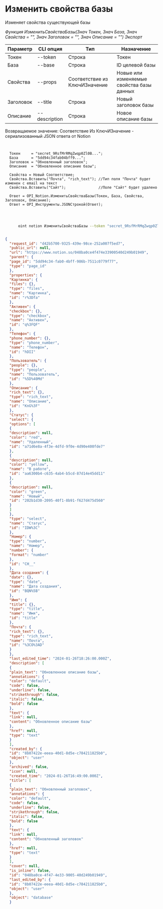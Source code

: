 ﻿---
sidebar_position: 3
---

# Изменить свойства базы
 Изменяет свойства существующей базы


*Функция ИзменитьСвойстваБазы(Знач Токен, Знач База, Знач Свойства = "", Знач Заголовок = "", Знач Описание = "") Экспорт*

  | Параметр | CLI опция | Тип | Назначение |
  |-|-|-|-|
  | Токен | --token | Строка | Токен |
  | База | --base | Строка | ID целевой базы |
  | Свойства | --props | Соответствие из КлючИЗначение | Новые или изменяемые свойства базы данных |
  | Заголовок | --title | Строка | Новый заголовок базы |
  | Описание | --description | Строка | Новое описание базы |

  
  Возвращаемое значение:   Соответствие Из КлючИЗначение - сериализованный JSON ответа от Notion

```bsl title="Пример кода"
	
  
  Токен     = "secret_9RsfMrRMqZwqp0Zl0B...";
  База      = "5dd94c34fab04bff9...";
  Заголовок = "Обновленный заголовок";
  Описание  = "Обновленное описание базы";
  
  Свойства = Новый Соответствие;
  Свойства.Вставить("Почта", "rich_text"); //Тип поля "Почта" будет изменен с email на текст
  Свойства.Вставить("Сайт");               //Поле "Сайт" будет удалено
  
  Ответ = OPI_Notion.ИзменитьСвойстваБазы(Токен, База, Свойства, Заголовок, Описание);
  Ответ = OPI_Инструменты.JSONСтрокой(Ответ);
  
	
```

```sh title="Пример команды CLI"
    
      oint notion ИзменитьСвойстваБазы --token "secret_9RsfMrRMqZwqp0Zl0B..." --base "5dd94c34fab04bff9..." --props %props% --title "Обновленный заголовок" --description "Обновленное описание базы"

```


```json title="Результат"

{
  "request_id": "d42b5700-9325-439e-98ce-252a007f5ed7",
  "public_url": null,
  "url": "https://www.notion.so/048ba0ce4f474e33900540d249b01949",
  "parent": {
  "page_id": "5dd94c34-fab0-4bff-986b-7511c0779f77",
  "type": "page_id"
  },
  "properties": {
  "Картинка": {
  "files": {},
  "type": "files",
  "name": "Картинка",
  "id": "r%3Dfa"
  },
  "Активен": {
  "checkbox": {},
  "type": "checkbox",
  "name": "Активен",
  "id": "q%3FQF"
  },
  "Телефон": {
  "phone_number": {},
  "type": "phone_number",
  "name": "Телефон",
  "id": "hDII"
  },
  "Пользователь": {
  "people": {},
  "type": "people",
  "name": "Пользователь",
  "id": "%5D%40Md"
  },
  "Описание": {
  "rich_text": {},
  "type": "rich_text",
  "name": "Описание",
  "id": "KnG%3F"
  },
  "Статус": {
  "select": {
  "options": [
  {
  "description": null,
  "color": "red",
  "name": "Удаленный",
  "id": "a71d6e8a-4f3e-4dfd-9f0e-4d90e400fde7"
  },
  {
  "description": null,
  "color": "yellow",
  "name": "В работе",
  "id": "aa6300b4-c635-4ab4-b5cd-87d14e45dd11"
  },
  {
  "description": null,
  "color": "green",
  "name": "Новый",
  "id": "202b1d30-2095-40f1-8b91-f627d475d560"
  }
  ]
  },
  "type": "select",
  "name": "Статус",
  "id": "IDW%3C"
  },
  "Номер": {
  "type": "number",
  "name": "Номер",
  "number": {
  "format": "number"
  },
  "id": "CH__"
  },
  "Дата создания": {
  "date": {},
  "type": "date",
  "name": "Дата создания",
  "id": "BQN%5B"
  },
  "Имя": {
  "title": {},
  "type": "title",
  "name": "Имя",
  "id": "title"
  },
  "Почта": {
  "rich_text": {},
  "type": "rich_text",
  "name": "Почта",
  "id": "%3CO%3AD"
  }
  },
  "last_edited_time": "2024-01-26T18:26:00.000Z",
  "description": [
  {
  "plain_text": "Обновленное описание базы",
  "annotations": {
  "color": "default",
  "code": false,
  "underline": false,
  "strikethrough": false,
  "italic": false,
  "bold": false
  },
  "text": {
  "link": null,
  "content": "Обновленное описание базы"
  },
  "href": null,
  "type": "text"
  }
  ],
  "created_by": {
  "id": "8b07422e-eeea-40d1-8d5e-c784211825b0",
  "object": "user"
  },
  "archived": false,
  "icon": null,
  "created_time": "2024-01-26T16:49:00.000Z",
  "title": [
  {
  "plain_text": "Обновленный заголовок",
  "annotations": {
  "color": "default",
  "code": false,
  "underline": false,
  "strikethrough": false,
  "italic": false,
  "bold": false
  },
  "text": {
  "link": null,
  "content": "Обновленный заголовок"
  },
  "href": null,
  "type": "text"
  }
  ],
  "cover": null,
  "is_inline": false,
  "id": "048ba0ce-4f47-4e33-9005-40d249b01949",
  "last_edited_by": {
  "id": "8b07422e-eeea-40d1-8d5e-c784211825b0",
  "object": "user"
  },
  "object": "database"
  }

```

